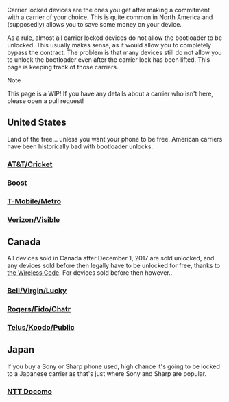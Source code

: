 Carrier locked devices are the ones you get after making a commitment with a carrier of your choice. This is quite common in North America and (supposedly) allows you to save some money on your device.

As a rule, almost all carrier locked devices do not allow the bootloader to be unlocked. This usually makes sense, as it would allow you to completely bypass the contract. The problem is that many devices still do not allow you to unlock the bootloader even after the carrier lock has been lifted. This page is keeping track of those carriers.

> [!NOTE]
> This page is a WIP! If you have any details about a carrier who isn't here, please open a pull request!

## United States
Land of the free... unless you want your phone to be free. American carriers have been historically bad with bootloader unlocks.

### [AT&T/Cricket](./brands/att/README.md)

### [Boost](./brands/boost/README.md)

### [T-Mobile/Metro](./brands/tmobile/README.md)

### [Verizon/Visible](./brands/verizon/README.md)

## Canada
All devices sold in Canada after December 1, 2017 are sold unlocked, and any devices sold before then legally have to be unlocked for free, thanks to [the Wireless Code](https://crtc.gc.ca/eng/archive/2017/2017-200.htm). For devices sold before then however..

### [Bell/Virgin/Lucky](./brands/bell/README.md)

### [Rogers/Fido/Chatr](./brands/rogers/README.md)

### [Telus/Koodo/Public](./brands/telus/README.md)

## Japan
If you buy a Sony or Sharp phone used, high chance it's going to be locked to a Japanese carrier as that's just where Sony and Sharp are popular.

### [NTT Docomo](./brands/nttdocomo/README.md)
